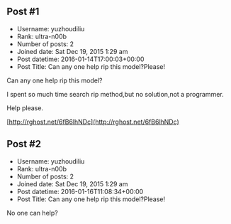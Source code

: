 ## Post #1
- Username: yuzhoudiliu
- Rank: ultra-n00b
- Number of posts: 2
- Joined date: Sat Dec 19, 2015 1:29 am
- Post datetime: 2016-01-14T17:00:03+00:00
- Post Title: Can any one help rip this model?Please!

Can any one help rip this model?

I spent so much time search rip method,but no solution,not a programmer.

Help please.

[http://rghost.net/6fB6lhNDc](http://rghost.net/6fB6lhNDc)
## Post #2
- Username: yuzhoudiliu
- Rank: ultra-n00b
- Number of posts: 2
- Joined date: Sat Dec 19, 2015 1:29 am
- Post datetime: 2016-01-16T11:08:34+00:00
- Post Title: Can any one help rip this model?Please!

No one can help?
